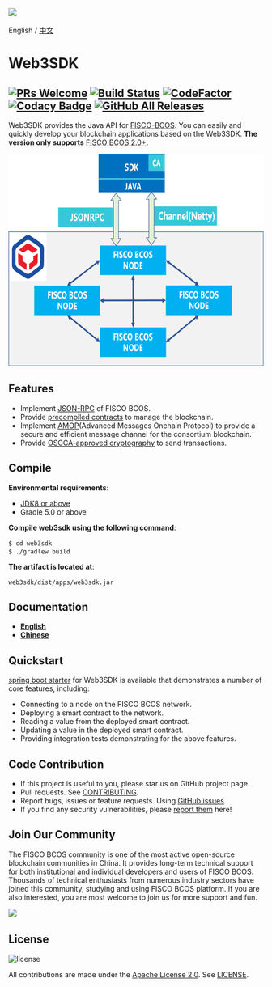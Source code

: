 ![](https://github.com/FISCO-BCOS/FISCO-BCOS/raw/master/docs/images/FISCO_BCOS_Logo.svg?sanitize=true)

English / [中文](doc/README_CN.md)

# Web3SDK

[![PRs Welcome](https://img.shields.io/badge/PRs-welcome-brightgreen.svg?style=flat-square)](http://makeapullrequest.com)
[![Build Status](https://travis-ci.org/FISCO-BCOS/web3sdk.svg?branch=master)](https://travis-ci.org/FISCO-BCOS/web3sdk)
[![CodeFactor](https://www.codefactor.io/repository/github/fisco-bcos/web3sdk/badge)](https://www.codefactor.io/repository/github/fisco-bcos/web3sdk)
[![Codacy Badge](https://api.codacy.com/project/badge/Grade/a2a6c2eb499e42739d066ff775d1b288)](https://www.codacy.com/app/fisco/console?utm_source=github.com&amp;utm_medium=referral&amp;utm_content=FISCO-BCOS/console&amp;utm_campaign=Badge_Grade)
[![GitHub All Releases](https://img.shields.io/github/downloads/FISCO-BCOS/web3sdk/total.svg)](https://github.com/FISCO-BCOS/web3sdk)
---
Web3SDK provides the Java API for [FISCO-BCOS](https://github.com/FISCO-BCOS/FISCO-BCOS/tree/master). You can easily and quickly develop your blockchain applications based on the Web3SDK. **The version only supports** [FISCO BCOS 2.0+](https://fisco-bcos-documentation.readthedocs.io/zh_CN/latest/docs/introduction.html).

<div align="center">
  <img src="./images/sdk.png" width = "600" height = "420"/>
</div>

## Features

- Implement [JSON-RPC](https://fisco-bcos-documentation.readthedocs.io/zh_CN/latest/docs/api.html) of FISCO BCOS.
- Provide [precompiled contracts](https://fisco-bcos-documentation.readthedocs.io/zh_CN/latest/docs/manual/smart_contract.html#precompiled-contract-development) to manage the blockchain. 
- Implement [AMOP](https://fisco-bcos-documentation.readthedocs.io/zh_CN/latest/docs/manual/amop_protocol.html)(Advanced Messages Onchain Protocol) to provide a secure and efficient message channel for the consortium blockchain.
- Provide [OSCCA-approved cryptography](https://fisco-bcos-documentation.readthedocs.io/zh_CN/latest/docs/manual/guomi_crypto.html) to send transactions.

## Compile

**Environmental requirements**:
- [JDK8 or above](https://fisco-bcos-documentation.readthedocs.io/zh_CN/latest/docs/sdk/sdk.html#environment-requirements)
- Gradle 5.0 or above

**Compile web3sdk using the following command**:
```shell
$ cd web3sdk
$ ./gradlew build
```

**The artifact is located at**:
```shell
web3sdk/dist/apps/web3sdk.jar
```

## Documentation
  - [**English**](https://fisco-bcos-documentation.readthedocs.io/en/latest/docs/sdk/sdk.html)
  - [**Chinese**](https://fisco-bcos-documentation.readthedocs.io/zh_CN/latest/docs/sdk/sdk.html)

## Quickstart
[spring boot starter](https://github.com/FISCO-BCOS/spring-boot-starter) for Web3SDK is available that demonstrates a number of core features, including:

- Connecting to a node on the FISCO BCOS network.
- Deploying a smart contract to the network.
- Reading a value from the deployed smart contract.
- Updating a value in the deployed smart contract.
- Providing integration tests demonstrating for the above features.

## Code Contribution
  - If this project is useful to you, please star us on GitHub project page.
  - Pull requests. See [CONTRIBUTING](CONTRIBUTING.md).
  - Report bugs, issues or feature requests. Using [GitHub issues](https://github.com/FISCO-BCOS/web3sdk/issues/new).
  - If you find any security vulnerabilities, please [report them](https://security.webank.com) here!

## Join Our Community

The FISCO BCOS community is one of the most active open-source blockchain communities in China. It provides long-term technical support for both institutional and individual developers and users of FISCO BCOS. Thousands of technical enthusiasts from numerous industry sectors have joined this community, studying and using FISCO BCOS platform. If you are also interested, you are most welcome to join us for more support and fun.

![](https://media.githubusercontent.com/media/FISCO-BCOS/LargeFiles/master/images/QR_image_en.png)
 

## License
![license](http://img.shields.io/badge/license-Apache%20v2-blue.svg)

All contributions are made under the [Apache License 2.0](http://www.apache.org/licenses/). See [LICENSE](LICENSE).
